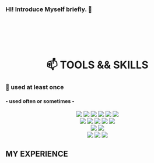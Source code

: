 ### HI!  Introduce Myself briefly. 👋

<!--
**SeriousMen/SeriousMen** is a ✨ _special_ ✨ repository because its `README.md` (this file) appears on your GitHub profile.

Here are some ideas to get you started:

- 🔭 I’m currently working on ...
- 🌱 I’m currently learning ...
- 👯 I’m looking to collaborate on ...
- 🤔 I’m looking for help with ...
- 💬 Ask me about ...
- 📫 How to reach me: ...
- 😄 Pronouns: ...
- ⚡ Fun fact: ...
- 📚
-->

 <br>
 <br>
 <br>
 <br>





<div align=center><h1>📫 TOOLS && SKILLS </h1></div>

<h3 aling=center> 🌱 used at least once </h3>
<h4 aling=center > - used often or sometimes - </h4>
<div align=center> 

  
   <img src="https://img.shields.io/badge/java-007396?style=for-the-badge&logo=java&logoColor=white"> 
   <img src="https://img.shields.io/badge/html5-E34F26?style=for-the-badge&logo=html5&logoColor=white"> 
   <img src="https://img.shields.io/badge/css3-1572B6?style=for-the-badge&logo=css3&logoColor=white"> 
   <img src="https://img.shields.io/badge/javascript-F7DF1E?style=for-the-badge&logo=javascript&logoColor=black"> 
   <img src="https://img.shields.io/badge/TypeScript-3178C6?style=for-the-badge&logo=typescript&logoColor=white"> 
   <img src="https://img.shields.io/badge/jquery-0769AD?style=for-the-badge&logo=jquery&logoColor=white">
    <br>
  
   <img src="https://img.shields.io/badge/oracle-F80000?style=for-the-badge&logo=oracle&logoColor=white"> 
   <img src="https://img.shields.io/badge/mssql-4479A1?style=for-the-badge&logo=mssql&logoColor=white"> 
   <img src="https://img.shields.io/badge/mysql-4479A1?style=for-the-badge&logo=mysql&logoColor=white"> 

  
  <img src="https://img.shields.io/badge/-ReactJs-61DAFB?logo=react&logoColor=white&style=for-the-badge"> 
  <img src="https://img.shields.io/badge/node.js-339933?style=for-the-badge&logo=Node.js&logoColor=white">
  <br>
  
  <img src="https://img.shields.io/badge/spring-6DB33F?style=for-the-badge&logo=spring&logoColor=white"> 


  <img src="https://img.shields.io/badge/apache tomcat-F8DC75?style=for-the-badge&logo=apachetomcat&logoColor=white">
  <br>
  
  <img src="https://img.shields.io/badge/github-181717?style=for-the-badge&logo=github&logoColor=white">
  <img src="https://img.shields.io/badge/git-F05032?style=for-the-badge&logo=git&logoColor=white">
  <img src="https://img.shields.io/badge/fontawesome-339AF0?style=for-the-badge&logo=fontawesome&logoColor=white">
  <br>
</div>



## MY EXPERIENCE 
